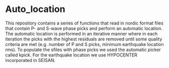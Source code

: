 # Auto_location
This repository contains a series of functions that read in nordic format files that contain P- and S-wave phase picks and perform an automatic location. The automatic location is performed in an iterative manner where in each iteration the picks with the highest residuals are removed until some quality criteria are met (e.g. number of P and S picks, minimum earthquake location rms). To populate the sfiles with phase picks we used the automatic picker called kpick. For the earthquake location we use HYPOCENTER incorporated in SEISAN.

